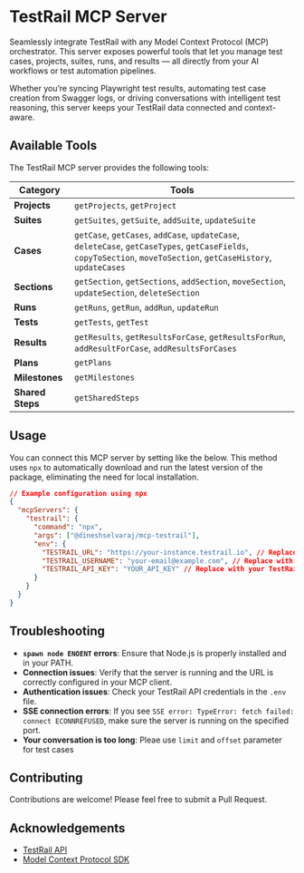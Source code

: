 # TestRail MCP Server

Seamlessly integrate TestRail with any Model Context Protocol (MCP) orchestrator. This server exposes powerful tools that let you manage test cases, projects, suites, runs, and results — all directly from your AI workflows or test automation pipelines.

Whether you’re syncing Playwright test results, automating test case creation from Swagger logs, or driving conversations with intelligent test reasoning, this server keeps your TestRail data connected and context-aware.

## Available Tools

The TestRail MCP server provides the following tools:

| Category | Tools |
|----------|-------|
| **Projects** | `getProjects`, `getProject` |
| **Suites** | `getSuites`, `getSuite`, `addSuite`, `updateSuite` |
| **Cases** | `getCase`, `getCases`, `addCase`, `updateCase`, `deleteCase`, `getCaseTypes`, `getCaseFields`, `copyToSection`, `moveToSection`, `getCaseHistory`, `updateCases` |
| **Sections** | `getSection`, `getSections`, `addSection`, `moveSection`, `updateSection`, `deleteSection` |
| **Runs** | `getRuns`, `getRun`, `addRun`, `updateRun` |
| **Tests** | `getTests`, `getTest` |
| **Results** | `getResults`, `getResultsForCase`, `getResultsForRun`, `addResultForCase`, `addResultsForCases` |
| **Plans** | `getPlans` |
| **Milestones** | `getMilestones` |
| **Shared Steps** | `getSharedSteps` |

## Usage

You can connect this MCP server by setting like the below. This method uses `npx` to automatically download and run the latest version of the package, eliminating the need for local installation.

```json
// Example configuration using npx
{
  "mcpServers": {
    "testrail": {
      "command": "npx",
      "args": ["@dineshselvaraj/mcp-testrail"],
      "env": {
        "TESTRAIL_URL": "https://your-instance.testrail.io", // Replace with your TestRail URL
        "TESTRAIL_USERNAME": "your-email@example.com", // Replace with your TestRail username
        "TESTRAIL_API_KEY": "YOUR_API_KEY" // Replace with your TestRail API key
      }
    }
  }
}
```

## Troubleshooting

- **`spawn node ENOENT` errors**: Ensure that Node.js is properly installed and in your PATH.
- **Connection issues**: Verify that the server is running and the URL is correctly configured in your MCP client.
- **Authentication issues**: Check your TestRail API credentials in the `.env` file.
- **SSE connection errors**: If you see `SSE error: TypeError: fetch failed: connect ECONNREFUSED`, make sure the server is running on the specified port.
- **Your conversation is too long**: Pleae use `limit` and `offset` parameter for test cases

## Contributing

Contributions are welcome! Please feel free to submit a Pull Request.

## Acknowledgements

- [TestRail API](https://docs.testrail.techmatrix.jp/testrail/docs/702/api/)
- [Model Context Protocol SDK](https://github.com/modelcontextprotocol/typescript-sdk)


